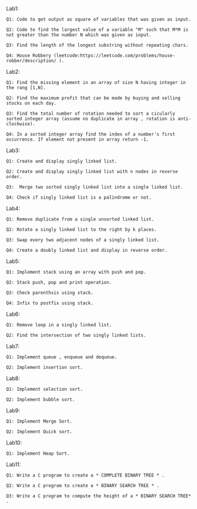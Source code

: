 Lab1:


    Q1: Code to get output as square of variables that was given as input.
    
    Q2: Code to find the largest value of a variable "M" such that M*M is not greater than the number N which was given as input.

    Q3: Find the length of the longest substring without repeating chars.

    Q4: House Robbery (leetcode:https://leetcode.com/problems/house-robber/description/ ).



Lab2:


    Q1: Find the missing element in an array of size N having integer in the rang [1,N].

    Q2: Find the maximum profit that can be made by buying and selling stocks on each day. 

    Q3: Find the total number of rotation needed to sort a cicularly sorted integer array (assume no duplicate in array , rotation is anti-clockwise).

    Q4: In a sorted integer array find the index of a number's first occurrence. If element not present in array return -1.



Lab3:


    Q1: Create and display singly linked list.

    Q2: Create and display singly linked list with n nodes in reverse order.

    Q3:  Merge two sorted singly linked list into a single linked list.

    Q4: Check if singly linked list is a palindrome or not.



Lab4:


    Q1: Remove duplicate from a single unsorted linked list.

    Q2: Rotate a singly linked list to the right by k places.

    Q3: Swap every two adjacent nodes of a singly linked list.

    Q4: Create a doubly linked list and display in reverse order.



Lab5:


    Q1: Implement stack using an array with push and pop.

    Q2: Stack push, pop and print operation. 

    Q3: Check parenthsis using stack.

    Q4: Infix to postfix using stack.



Lab6: 


    Q1: Remove loop in a singly linked list.

    Q2: Find the intersection of two singly linked lists.


Lab7:


    Q1: Implement queue , enqueue and dequeue.

    Q2: Implement insertion sort.


Lab8:

    Q1: Implement selection sort.

    Q2: Implement bubble sort. 


Lab9:

    Q1: Implement Merge Sort.

    Q2: Implement Quick sort.


Lab10:

    Q1: Implement Heap Sort. 


Lab11:

    Q1: Write a C program to create a * COMPLETE BINARY TREE * .

    Q2: Write a C program to create a * BINARY SEARCH TREE * .

    Q3: Write a C program to compute the height of a * BINARY SEARCH TREE* .